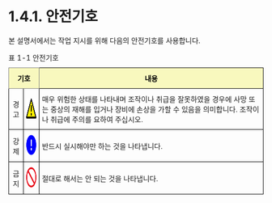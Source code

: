 ﻿# 1.4.1. 안전기호

본 설명서에서는 작업 지시를 위해 다음의 안전기호를 사용합니다. 



<style type="text/css">
.tg  {border-collapse:collapse;border-spacing:0;margin-left:auto;margin-right:auto;}
.tg caption{caption-side: top;text-align: left;}
.tg td{border-color:black;border-style:solid;border-width:1px;font-family:Arial, sans-serif;font-size:14px;
  overflow:hidden;padding:10px 5px;word-break:normal;}
.tg th{border-color:black;border-style:solid;border-width:1px;font-family:Arial, sans-serif;font-size:14px;
  font-weight:normal;overflow:hidden;padding:10px 5px;word-break:normal;}
.tg .tg-osmi{background-color:#f8f8be;border-color:inherit;color:#000000;font-weight:bold;text-align:center;vertical-align:middle}
.tg .tg-bav5{background-color:#f8f8be;color:#000000;font-weight:bold;text-align:center;vertical-align:middle}
.tg .tg-nrix{text-align:center;vertical-align:middle}
.tg .tg-0lax{text-align:left;vertical-align:middle}
</style>
<table class="tg">
<caption> 표 1-1 안전기호</caption>
<thead>
  <tr>
    <th class="tg-osmi" colspan="2">기호</th>
    <th class="tg-bav5">내용</th>
  </tr>
</thead>
<tbody>
  <tr>
    <td class="tg-nrix">경고</td>
    <td class="tg-nrix"><img src="../../_assets/주의표시.png" width = 50 height = 40></td>
    <td class="tg-0lax">매우 위험한 상태를 나타내며 조작이나 취급을 잘못하였을 경우에 사망 또는 중상의 재해를 입거나 장비에 손상을 가할 수 있음을 의미합니다. 조작이나 취급에 주의를 요하여 주십시오.</td>
  </tr>
  <tr>
    <td class="tg-nrix">강제</td>
    <td class="tg-nrix"><img src="../../_assets/강제표시.png" width = 50 height = 40>  </td></td>
    <td class="tg-0lax">반드시 실시해야만 하는 것을 나타냅니다.</td>
  </tr>
  <tr>
    <td class="tg-nrix">금지</td>
    <td class="tg-nrix"><img src="../../_assets/금지표시.png" width = 50 height = 40></td>
    <td class="tg-0lax">절대로 해서는 안 되는 것을 나타냅니다.</td>
  </tr>
</tbody>
</table>

